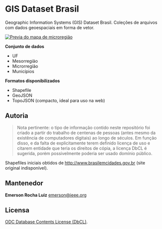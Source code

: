 GIS Dataset Brasil
==================

Geographic Information Systems (GIS) Dataset Brasil. Coleções de arquivos com 
dados geoespaciais em forma de vetor.

[![Previa do mapa de microregião](https://github.com/fititnt/gis-dataset-brasil/raw/master/microrregiao/topojson/preview.png "Previa do mapa de microregião. Clique para interagir")](https://github.com/fititnt/gis-dataset-brasil/blob/master/microrregiao/topojson/microrregiao.json)

**Conjunto de dados**
- UF
- Mesorregião
- Microrregião
- Municípios

**Formatos disponibilizados**
- Shapefile
- GeoJSON
- TopoJSON (compacto, ideal para uso na web)

## Autoria

> Nota pertinente: o tipo de informação contido neste repositório foi criado
a partir do trabalho de centenas de pessoas (antes mesmo da existência de
computadores digitais) ao longo de séculos. Em função disso, e da falta de
explicitamente terem definido licença de uso e citarem entidade que teria os
direitos de cópia, a licença DbCL é sugerida, porém possivelmente poderia ser
usado domínio público.

Shapefiles iniciais obtidos de <http://www.brasilemcidades.gov.br> (site
original indisponível).

## Mantenedor

**Emerson Rocha Luiz** <emerson@ieee.org>

## Licensa

[ODC Database Contents License (DbCL)](LICENSE).
